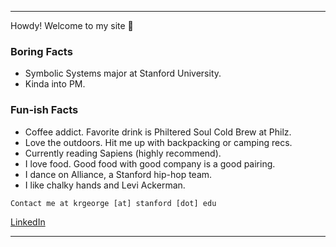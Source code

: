 ***
Howdy! Welcome to my site 👋 

### Boring Facts
* Symbolic Systems major at Stanford University.
* Kinda into PM.

### Fun-ish Facts
* Coffee addict. Favorite drink is Philtered Soul Cold Brew at Philz.
* Love the outdoors. Hit me up with backpacking or camping recs.
* Currently reading Sapiens (highly recommend).
* I love food. Good food with good company is a good pairing.
* I dance on Alliance, a Stanford hip-hop team.
* I like chalky hands and Levi Ackerman.

```
Contact me at krgeorge [at] stanford [dot] edu
```
[LinkedIn](https://www.linkedin.com/in/kayleegeorge8/)

***
